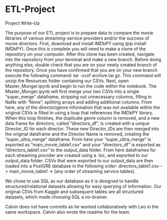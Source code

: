 # ETL-Project

Project Write-Up

The purpose of our ETL project is to prepare data to compare the movie libraries of various streaming-service providers and/or the success of movie directors.  First, download and install IMDbPY using (pip install IMDbPY).  Once this is complete you will need to make a clone of the repository on your computer.  After this clone has been created, navigate into the repository from your terminal and make a new branch. Before doing anything else, double check that you are on your newly created branch of the repository.  Once you have confirmed that you are on your new branch execute the following command: tar -xvzf archive.tar.gz.  This command will unzip the Resources folder containing our CSVs.  Next, open Master_Munger.ipynb and begin to run the code within the notebook.  The Master_Munger.ipynb will first merge your two CSVs into a single “super_merge” dataframe, stripping out unnecessary columns, filling in NaNs with “None”, splitting arrays and adding additional columns.  From here, any of the director/genre information that was not available within the original CSVs is filled in using a loop that references the IMDbPY library.  When this loop finishes, the duplicate genre column is removed, and a new data frame for directors, called “directors_df”, is created with a unique Director_ID for each director.  These new Director_IDs are then merged into the original dataframe and the Director Name is removed, creating the “super_ultra_merge” dataframe.  From here your “super_ultra_merge” is exported as “main_movie_table1.csv” and your “directors_df” is exported as “directors_table1.csv” to the output_data folder.  From here dataframes for each streaming provider are created using a .loc, and exported to our output_data folder. CSVs that were exported to our output_data are then loaded into a PostGRE database in the following order: directors_table1.csv -> main_movie_table1 -> (any order of streaming service tables).

We chose to use SQL as our database as it is designed to handle structured/relational datasets allowing for easy querying of information.  Our original CSVs from Kaggle and subsequent tables are all structured datasets, which made choosing SQL a no-brainer.

Calvin does not have commits as he worked collaboratively with Leo in the same workspace.
Calvin also wrote the readme for the team.
